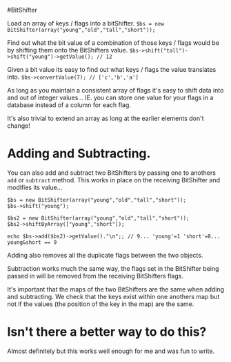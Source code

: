 #BitShifter

Load an array of keys / flags into a bitShifter. `$bs = new BitShifter(array("young","old","tall","short"));`

Find out what the bit value of a combination of those keys / flags would be by shifting them onto the
BitShifters value.  `$bs->shift("tall")->shift("young")->getValue(); // 12`

Given a bit value its easy to find out what keys / flags the value translates into. 
`$bs->convertValue(7); // ['c','b','a']`

As long as you maintain a consistent array of flags it's easy to shift data into and out of integer values...
IE. you can store one value for your flags in a database instead of a column for each flag.

It's also trivial to extend an array as long at the earlier elements don't change!

# Adding and Subtracting.

You can also add and subtract two BitShifters by passing one to anothers `add` or `subtract` method.
This works in place on the receiving BitShifter and modifies its value...
```
$bs = new BitShifter(array("young","old","tall","short"));
$bs->shift("young");

$bs2 = new BitShifter(array("young","old","tall","short"));
$bs2->shiftByArray(["young","short"]);

echo $bs->add($bs2)->getValue()."\n";; // 9... 'young'=1 'short'=8... young&short == 9
```

Adding also removes all the duplicate flags between the two objects.

Subtraction works much the same way, the flags set in the BitShifter being passed in will be removed from
the receiving BitShifters flags.

It's important that the maps of the two BitShifters are the same when adding and subtracting.
We check that the keys exist within one anothers map but not if the values (the position of the key in the map)
are the same.

# Isn't there a better way to do this?

Almost definitely but this works well enough for me and was fun to write.
